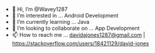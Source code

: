 - 👋 Hi, I’m @Wavey1287
- 👀 I’m interested in ... Android Development
- 🌱 I’m currently learning ... Java
- 💞️ I’m looking to collaborate on ... App Development
- 📫 How to reach me ... davidajones1287@gmail.com | https://stackoverflow.com/users/18421129/david-jones

<!---
Wavey1287/Wavey1287 is a ✨ special ✨ repository because its `README.md` (this file) appears on your GitHub profile.
You can click the Preview link to take a look at your changes.
--->
